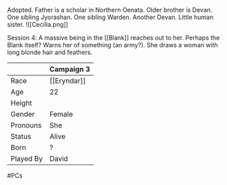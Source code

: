 Adopted. Father is a scholar in Northern Oenata. Older brother is Devan. One sibling Jyorashan. One sibling Warden. Another Devan. Little human sister.
![[Cecilia.png]]

Session 4: A massive being in the [[Blank]] reaches out to her. Perhaps the Blank itself? Warns her of something (an army?). She draws a woman with long blonde hair and feathers.

|           | Campaign 3  |
| --------- | ----------- |
| Race      | [[Eryndar]] |
| Age       | 22          |
| Height    |             |
| Gender    | Female      |
| Pronouns  | She         |
| Status    | Alive       |
| Born      | ?           |
| Played By | David       |
#PCs